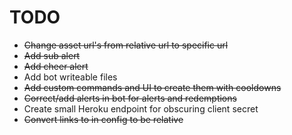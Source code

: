 # TODO

* ~~Change asset url's from relative url to specific url~~
* ~~Add sub alert~~
* ~~Add cheer alert~~
* Add bot writeable files
* ~~Add custom commands and UI to create them with cooldowns~~
* ~~Correct/add alerts in bot for alerts and redemptions~~
* Create small Heroku endpoint for obscuring client secret
* ~~Convert links to in config to be relative~~
